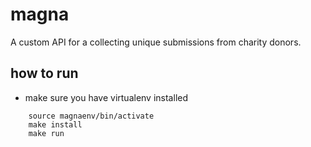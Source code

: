 # magna

A custom API for a collecting unique submissions from charity donors.

## how to run

+ make sure you have virtualenv installed

```
	source magnaenv/bin/activate
	make install
	make run
```